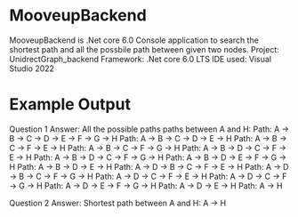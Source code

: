 # MooveupBackend
MooveupBackend is .Net core 6.0 Console application to search the shortest path and 
all the possbile path between given two nodes.
Project: UnidrectGraph_backend
Framework: .Net core 6.0 LTS
IDE used: Visual Studio 2022

# Example Output
Question 1 Answer: All the possible paths paths between A and H:
Path: A -> B -> C -> D -> E -> F -> G -> H
Path: A -> B -> C -> D -> E -> H
Path: A -> B -> C -> F -> E -> H
Path: A -> B -> C -> F -> G -> H
Path: A -> B -> D -> C -> F -> E -> H
Path: A -> B -> D -> C -> F -> G -> H
Path: A -> B -> D -> E -> F -> G -> H
Path: A -> B -> D -> E -> H
Path: A -> D -> B -> C -> F -> E -> H
Path: A -> D -> B -> C -> F -> G -> H
Path: A -> D -> C -> F -> E -> H
Path: A -> D -> C -> F -> G -> H
Path: A -> D -> E -> F -> G -> H
Path: A -> D -> E -> H
Path: A -> H

Question 2 Answer: Shortest path between A and H:
A -> H